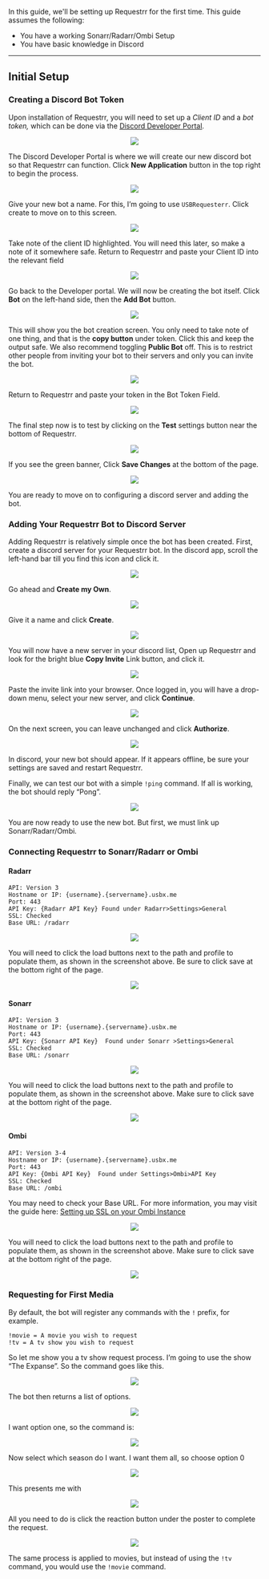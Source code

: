 In this guide, we'll be setting up Requestrr for the first time. This guide assumes the following:

* You have a working Sonarr/Radarr/Ombi Setup
* You have basic knowledge in Discord

***

## Initial Setup
### Creating a Discord Bot Token

Upon installation of Requestrr, you will need to set up a *Client ID* and a *bot token,* which can be done via the [Discord Developer Portal](https://discordapp.com/developers/applications).

<p align="center"><img src="https://i.imgur.com/FYKErTx.png"></p>

The Discord Developer Portal is where we will create our new discord bot so that Requestrr can function. Click **New Application** button in the top right to begin the process.

<p align="center"><img src="https://i.imgur.com/N2sgen4.png"></p>

Give your new bot a name. For this, I’m going to use `USBRequesterr`. Click create to move on to this screen. 

<p align="center"><img src="https://i.imgur.com/1FyE84Y.png"></p>

Take note of the client ID highlighted. You will need this later, so make a note of it somewhere safe. Return to Requestrr and paste your Client ID into the relevant field

<p align="center"><img src="https://i.imgur.com/yXp3ImJ.png"></p>

Go back to the Developer portal. We will now be creating the bot itself. Click **Bot** on the left-hand side, then the **Add Bot** button.

<p align="center"><img src="https://i.imgur.com/ABH0gGV.png"></p>

This will show you the bot creation screen. You only need to take note of one thing, and that is the **copy button** under token. Click this and keep the output safe. We also recommend toggling **Public Bot** off. This is to restrict other people from inviting your bot to their servers and only you can invite the bot.

<p align="center"><img src="https://i.imgur.com/1CeOlGa.png"></p>

Return to Requestrr and paste your token in the Bot Token Field.

<p align="center"><img src="https://i.imgur.com/PWcYWap.png"></p>

The final step now is to test by clicking on the **Test** settings button near the bottom of Requestrr.

<p align="center"><img src="https://i.imgur.com/NX0v79i.png"></p>

If you see the green banner, Click **Save Changes** at the bottom of the page.

<p align="center"><img src="https://i.imgur.com/gQ4qtiF.png"></p>

You are ready to move on to configuring a discord server and adding the bot.

### Adding Your Requestrr Bot to Discord Server

Adding Requestrr is relatively simple once the bot has been created. First, create a discord server for your Requestrr bot. In the discord app, scroll the left-hand bar till you find this icon and click it.

<p align="center"><img src="https://i.imgur.com/2bA3wyl.png"></p>

Go ahead and **Create my Own**.

<p align="center"><img src="https://i.imgur.com/e8oKAWw.png"></p>

Give it a name and click **Create**.

<p align="center"><img src="https://i.imgur.com/rmS8wuH.png"></p>

You will now have a new server in your discord list, Open up Requestrr and look for the bright blue **Copy Invite** Link button, and click it.

<p align="center"><img src="https://i.imgur.com/MFdqGD7.png"></p>

Paste the invite link into your browser. Once logged in, you will have a drop-down menu, select your new server, and click **Continue**. 

<p align="center"><img src="https://i.imgur.com/lB5FbVB.png"></p>

On the next screen, you can leave unchanged and click **Authorize**.

<p align="center"><img src="https://i.imgur.com/k1T8mzU.png"></p>

In discord, your new bot should appear. If it appears offline, be sure your settings are saved and restart Requestrr.

Finally, we can test our bot with a simple `!ping` command. If all is working, the bot should reply “Pong”.

<p align="center"><img src="https://i.imgur.com/CU7lItr.png"></p>

You are now ready to use the new bot. But first, we must link up Sonarr/Radarr/Ombi.

### Connecting Requestrr to Sonarr/Radarr or Ombi
#### Radarr

```
API: Version 3
Hostname or IP: {username}.{servername}.usbx.me
Port: 443
API Key: {Radarr API Key} Found under Radarr>Settings>General 
SSL: Checked
Base URL: /radarr
```

<p align="center"><img src="https://i.imgur.com/QdmNYl0.png"></p>

You will need to click the load buttons next to the path and profile to populate them, as shown in the screenshot above. Be sure to click save at the bottom right of the page.

<p align="center"><img src="https://i.imgur.com/GVMknqi.png"></p>

#### Sonarr

```
API: Version 3
Hostname or IP: {username}.{servername}.usbx.me
Port: 443
API Key: {Sonarr API Key}  Found under Sonarr >Settings>General 
SSL: Checked
Base URL: /sonarr
```

<p align="center"><img src="https://i.imgur.com/FJ78VkR.png"></p>

You will need to click the load buttons next to the path and profile to populate them, as shown in the screenshot above. Make sure to click save at the bottom right of the page.


<p align="center"><img src="https://i.imgur.com/GVMknqi.png"></p>

#### Ombi

```
API: Version 3-4
Hostname or IP: {username}.{servername}.usbx.me
Port: 443
API Key: {Ombi API Key}  Found under Settings>Ombi>API Key
SSL: Checked
Base URL: /ombi
```

You may need to check your Base URL. For more information, you may visit the guide here: [Setting up SSL on your Ombi Instance](https://docs.usbx.me/books/ombi/page/initial-setup-and-configuration#bkmrk-setting-up-ssl-on-yo)

<p align="center"><img src="https://i.imgur.com/5us2aiv.png"></p>

You will need to click the load buttons next to the path and profile to populate them, as shown in the screenshot above. Make sure to click save at the bottom right of the page.

<p align="center"><img src="https://i.imgur.com/GVMknqi.png"></p>

### Requesting for First Media

By default, the bot will register any commands with the `!` prefix, for example.

```
!movie = A movie you wish to request
!tv = A tv show you wish to request
```

So let me show you a tv show request process. I’m going to use the show “The Expanse”. So the command goes like this. 

<p align="center"><img src="https://i.imgur.com/RnKFY2h.png"></p>

The bot then returns a list of options.

<p align="center"><img src="https://i.imgur.com/JKC6kmg.png"></p>

I want option one, so the command is:

<p align="center"><img src="https://i.imgur.com/h9fYQo3.png"></p>

Now select which season do I want. I want them all, so choose option 0

<p align="center"><img src="https://i.imgur.com/d1f504L.png"></p>

This presents me with

<p align="center"><img src="https://i.imgur.com/UDx8qfH.png"></p>

All you need to do is click the reaction button under the poster to complete the request.

<p align="center"><img src="https://i.imgur.com/EPJVqta.png"></p>

The same process is applied to movies, but instead of using the `!tv` command, you would use the `!movie` command.